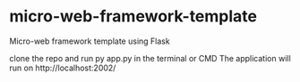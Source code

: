 # micro-web-framework-template
Micro-web framework template using Flask

clone the repo and run py app.py in the terminal or CMD
The application will run on http://localhost:2002/
